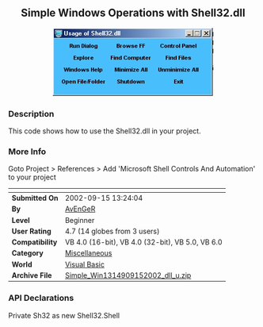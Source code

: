 ﻿<div align="center">

## Simple Windows Operations with Shell32\.dll

<img src="PIC20029151323354198.jpg">
</div>

### Description

This code shows how to use the Shell32.dll in your project.
 
### More Info
 
Goto Project > References > Add 'Microsoft Shell Controls And Automation' to your project


<span>             |<span>
---                |---
**Submitted On**   |2002-09-15 13:24:04
**By**             |[AvEnGeR](https://github.com/Planet-Source-Code/PSCIndex/blob/master/ByAuthor/avenger.md)
**Level**          |Beginner
**User Rating**    |4.7 (14 globes from 3 users)
**Compatibility**  |VB 4\.0 \(16\-bit\), VB 4\.0 \(32\-bit\), VB 5\.0, VB 6\.0
**Category**       |[Miscellaneous](https://github.com/Planet-Source-Code/PSCIndex/blob/master/ByCategory/miscellaneous__1-1.md)
**World**          |[Visual Basic](https://github.com/Planet-Source-Code/PSCIndex/blob/master/ByWorld/visual-basic.md)
**Archive File**   |[Simple\_Win1314909152002\_dll\_u\.zip](https://github.com/Planet-Source-Code/avenger-simple-windows-operations-with-shell32-dll__1-39007/archive/master.zip)

### API Declarations

Private Sh32 as new Shell32.Shell






